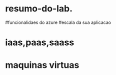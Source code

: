 # resumo-do-lab.
#funcionalidaes do azure
#escala da sua aplicacao
# iaas,paas,saass
# maquinas virtuas
